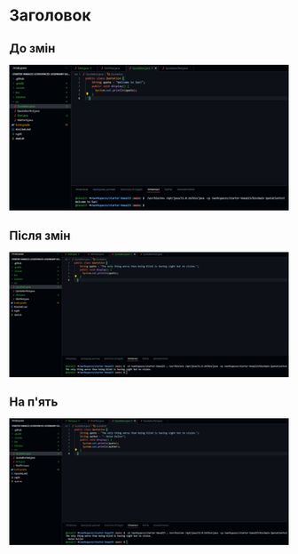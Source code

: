 # Заголовок

## До змін
![](https://github.com/ppc-ntu-khpi/starter-Vana223/blob/main/Solution/task2.1.png?raw=true)

## Після змін
![](https://github.com/ppc-ntu-khpi/starter-Vana223/blob/main/Solution/task2.2.png?raw=true)

## На п'ять
![](https://github.com/ppc-ntu-khpi/starter-Vana223/blob/main/Solution/task2.3.png?raw=true)
